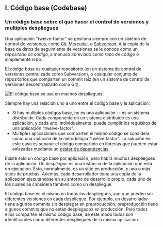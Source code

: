 ## I. Código base (Codebase)
### Un código base sobre el que hacer el control de versiones y multiples despliegues

Una aplicación "twelve-factor" se gestiona siempre con un sistema de control de versiones, como [Git](http://git-scm.com/), [Mercurial](http://mercurial.selenic.com/), o [Subversion](http://subversion.apache.org/). A la copia de la base de datos de seguimiento de versiones se le conoce como un *repositorio de código*, a menudo abreviado como *repo de código* o simplemente *repo*.

El *código base* es cualquier repositorio (en un sistema de control de versiones centralizado como Subversion), o cualquier conjunto de repositorios que comparten un commit raíz (en un sistema de control de versiones descentralizado como Git).

![El código base se usa en muchos despliegues](/images/codebase-deploys.png)

Siempre hay una relación uno a uno entre el código base y la aplicación:

* Si hay multiples códigos base, no es una aplicación -- es un sistema distribuido. Cada componente en un sistema distribuido es una aplicación, y cada uno, individualmente, puede cumplir los requisitos de una aplicación "twelve-factor".
* Multiples aplicaciones que comparten el mismo código se considera como una violación de la metodología "twelve factor". La solución en este caso es separar el código compartido en librerías que pueden estar enlazadas mediante un [gestor de dependencias](./dependencies).

Existe solo un código base por aplicación, pero habrá muchos despliegues de la aplicación. Un *despliegue* es una instancia de la aplicación que está en ejecución. Ésto, normalmente, es un sitio en producción, y uno o más sitios de pruebas.  Además, cada desarrollador tiene una copia de la aplicación ejecutandose en su entorno de desarrollo propio, cada uno de los cuales se considera también como un despliegue.

El código base es el mismo en todos los despliegues, aun que pueden ser diferentes versiones en cada despliegue. Por ejemplo, un desarrollador tiene algunos commits sin desplegar en preproducción; preproducción tiene algunos commits que no están desplegados en producción. Pero todos ellos comparten el mismo código base, de este modo todos son identificables como diferentes despliegues de la misma aplicación.
